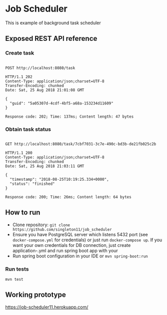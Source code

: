 # Job Scheduler


This is example of background task scheduler

## Exposed REST API reference


### Create task

```http request

POST http://localhost:8080/task

HTTP/1.1 202 
Content-Type: application/json;charset=UTF-8
Transfer-Encoding: chunked
Date: Sat, 25 Aug 2018 21:01:08 GMT

{
  "guid": "5a05307d-4cdf-4bf5-a68a-153234d11609"
}

Response code: 202; Time: 137ms; Content length: 47 bytes

```

### Obtain task status

```http request

GET http://localhost:8080/task/7cbf7031-3c7e-490c-bd3b-de21fb025c2b

HTTP/1.1 200 
Content-Type: application/json;charset=UTF-8
Transfer-Encoding: chunked
Date: Sat, 25 Aug 2018 21:03:11 GMT

{
  "timestamp": "2018-08-25T10:19:25.334+0000",
  "status": "finished"
}

Response code: 200; Time: 26ms; Content length: 64 bytes

```

## How to run

* Clone repository: `git clone https://github.com/singleton11/job_scheduler`
* Ensure you have PostgreSQL server which listens 5432 port (see `docker-compose.yml` for 
  credentials) or just run `docker-compose up`. If you want your own credentials for DB connection, 
  just create application-<profileName>.yml and run spring boot app with your <profileName> 
* Run spring boot configuration in your IDE or `mvn spring-boot:run`

### Run tests

`mvn test`


## Working prototype

https://job-scheduler11.herokuapp.com/
